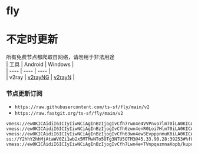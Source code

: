 # fly
# 不定时更新
所有免费节点都爬取自网络，请勿用于非法用途  
|  工具  | Android  | Windows  |  
|  ----  | ----   | ----  |  
| v2ray  | [v2rayNG](https://github.com/2dust/v2rayNG/releases) | [v2rayN](https://github.com/2dust/v2rayN/releases) |  
  
### 节点更新订阅  
- `https://raw.githubusercontent.com/ts-sf/fly/main/v2`  
- `https://raw.fastgit.org/ts-sf/fly/main/v2`  
``` 
vmess://ew0KICAidiI6ICIyIiwNCiAgInBzIjogIvCfh7rwn4e4VVPnvo7lm70iLA0KICAiYWRkIjogIjIzLjIyNy4zOC45OSIsDQogICJwb3J0IjogIjQ0MyIsDQogICJpZCI6ICI4NmQzNzUyNi01NzU4LTRjZWMtODYyZi1kZjQwNGIzMTMwODYiLA0KICAiYWlkIjogIjAiLA0KICAic2N5IjogImF1dG8iLA0KICAibmV0IjogIndzIiwNCiAgInR5cGUiOiAibm9uZSIsDQogICJob3N0IjogIjEuZnJlZWsxLnh5eiIsDQogICJwYXRoIjogIi8zRzZXUERMNyIsDQogICJ0bHMiOiAidGxzIiwNCiAgInNuaSI6ICIiDQp9
vmess://ew0KICAidiI6ICIyIiwNCiAgInBzIjogIvCfh6zwn4enR0Loi7Hlm70iLA0KICAiYWRkIjogInN1ZGFsc2liZS5neGN2Ym1qLnh5eiIsDQogICJwb3J0IjogIjU4NTU5IiwNCiAgImlkIjogImUwOWViNzcyLWM1ZWYtM2E2Yi1hM2U1LTM0NWEzZTY5MDUxOCIsDQogICJhaWQiOiAiMCIsDQogICJzY3kiOiAiYXV0byIsDQogICJuZXQiOiAidGNwIiwNCiAgInR5cGUiOiAibm9uZSIsDQogICJob3N0IjogIiIsDQogICJwYXRoIjogIiIsDQogICJ0bHMiOiAiIiwNCiAgInNuaSI6ICIiDQp9
vmess://ew0KICAidiI6ICIyIiwNCiAgInBzIjogIvCfh63wn4ewSEvpppnmuK8iLA0KICAiYWRkIjogInJvY2t0aW5mLmtnaGtqYXNmaC54eXoiLA0KICAicG9ydCI6ICIxMjU0NSIsDQogICJpZCI6ICJlMDllYjc3Mi1jNWVmLTNhNmItYTNlNS0zNDVhM2U2OTA1MTgiLA0KICAiYWlkIjogIjAiLA0KICAic2N5IjogImF1dG8iLA0KICAibmV0IjogInRjcCIsDQogICJ0eXBlIjogIm5vbmUiLA0KICAiaG9zdCI6ICJyb2NrdGluZi5rZ2hramFzZmgueHl6IiwNCiAgInBhdGgiOiAiLyIsDQogICJ0bHMiOiAiIiwNCiAgInNuaSI6ICIiDQp9
ss://Y2hhY2hhMjAtaWV0Zi1wb2x5MTMwNTo5OTg3NTU5OTM3@45.33.90.28:39253#%f0%9f%87%b5%f0%9f%87%b0PK%e5%b7%b4%e5%9f%ba%e6%96%af%e5%9d%a6
vmess://ew0KICAidiI6ICIyIiwNCiAgInBzIjogIvCfh7Lwn4e+TVnpqazmnaXopb/kupoiLA0KICAiYWRkIjogIm5pZ2h0ZXJpei5ra21ibmJnLnh5eiIsDQogICJwb3J0IjogIjQ2MjI3IiwNCiAgImlkIjogImUwOWViNzcyLWM1ZWYtM2E2Yi1hM2U1LTM0NWEzZTY5MDUxOCIsDQogICJhaWQiOiAiMCIsDQogICJzY3kiOiAiYXV0byIsDQogICJuZXQiOiAidGNwIiwNCiAgInR5cGUiOiAibm9uZSIsDQogICJob3N0IjogIiIsDQogICJwYXRoIjogIiIsDQogICJ0bHMiOiAiIiwNCiAgInNuaSI6ICIiDQp9
```